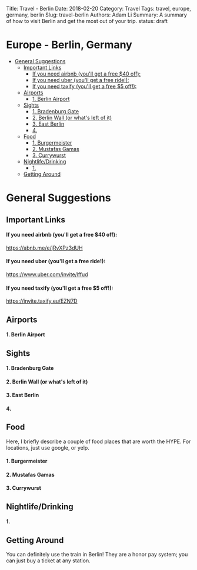 Title: Travel - Berlin
Date: 2018-02-20
Category: Travel
Tags: travel, europe, germany, berlin
Slug: travel-berlin
Authors: Adam Li
Summary: A summary of how to visit Berlin and get the most out of your trip.
status: draft

# Europe - Berlin, Germany
<!-- MarkdownTOC autolink="true" -->

- [General Suggestions](#general-suggestions)
    - [Important Links](#important-links)
        - [If you need airbnb \(you'll get a free $40 off\):](#if-you-need-airbnb-youll-get-a-free-%2440-off)
        - [If you need uber \(you'll get a free ride!\):](#if-you-need-uber-youll-get-a-free-ride)
        - [If you need taxify \(you'll get a free $5 off!\):](#if-you-need-taxify-youll-get-a-free-%245-off)
    - [Airports](#airports)
        - [1. Berlin Airport](#1-berlin-airport)
    - [Sights](#sights)
        - [1. Bradenburg Gate](#1-bradenburg-gate)
        - [2. Berlin Wall \(or what's left of it\)](#2-berlin-wall-or-whats-left-of-it)
        - [3. East Berlin](#3-east-berlin)
        - [4.](#4)
    - [Food](#food)
        - [1. Burgermeister](#1-burgermeister)
        - [2. Mustafas Gamas](#2-mustafas-gamas)
        - [3. Currywurst](#3-currywurst)
    - [Nightlife/Drinking](#nightlifedrinking)
        - [1.](#1)
    - [Getting Around](#getting-around)

<!-- /MarkdownTOC -->

# General Suggestions

## Important Links
#### If you need airbnb (you'll get a free $40 off):
<a href="https://abnb.me/e/jRvXPz3dUH">https://abnb.me/e/jRvXPz3dUH</a>
#### If you need uber (you'll get a free ride!):
<a href="https://www.uber.com/invite/lffud">https://www.uber.com/invite/lffud</a>
#### If you need taxify (you'll get a free $5 off!):
<a href="https://invite.taxify.eu/EZN7D">https://invite.taxify.eu/EZN7D</a>

## Airports
#### 1. Berlin Airport 


## Sights
#### 1. Bradenburg Gate

#### 2. Berlin Wall (or what's left of it)

#### 3. East Berlin

#### 4. 

## Food
Here, I briefly describe a couple of food places that are worth the HYPE. For locations, just use google, or yelp.

#### 1. Burgermeister

#### 2. Mustafas Gamas

#### 3. Currywurst


## Nightlife/Drinking
#### 1. 


## Getting Around
You can definitely use the train in Berlin! They are a honor pay system; you can just buy a ticket at any station.
